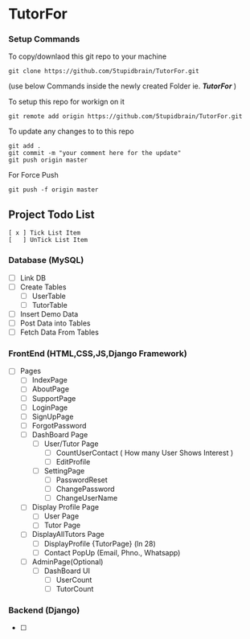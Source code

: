 # TutorFor


### Setup Commands

To copy/downlaod this git repo to your machine
```
git clone https://github.com/5tupidbrain/TutorFor.git
```
(use below Commands inside the newly created Folder ie. ***TutorFor*** )

To setup this repo for workign on it 
```
git remote add origin https://github.com/5tupidbrain/TutorFor.git
```

To update any changes to to this repo 
```
git add .
git commit -m "your comment here for the update"
git push origin master
```

For Force Push
```
git push -f origin master
```

## Project Todo List
```
[ x ] Tick List Item
[   ] UnTick List Item
```

### Database (MySQL)

- [ ] Link DB 
- [ ] Create Tables
    - [ ] UserTable
    - [ ] TutorTable
- [ ] Insert Demo Data
- [ ] Post Data into Tables
- [ ] Fetch Data From Tables

### FrontEnd (HTML,CSS,JS,Django Framework)

- [ ] Pages
    - [ ] IndexPage
    - [ ] AboutPage
    - [ ] SupportPage
    - [ ] LoginPage
    - [ ] SignUpPage
    - [ ] ForgotPassword
    - [ ] DashBoard Page
        - [ ] User/Tutor Page
            - [ ] CountUserContact ( How many User Shows Interest )
            - [ ] EditProfile
        - [ ] SettingPage
            - [ ] PasswordReset
            - [ ] ChangePassword
            - [ ] ChangeUserName
    - [ ] Display Profile Page
        - [ ] User Page
        - [ ] Tutor Page
    - [ ] DisplayAllTutors Page
        - [ ] DisplayProfile {TutorPage} (ln 28)
        - [ ] Contact PopUp (Email, Phno., Whatsapp)
    - [ ] AdminPage(Optional)
        - [ ] DashBoard UI
            - [ ] UserCount
            - [ ] TutorCount

### Backend (Django)
- [ ]